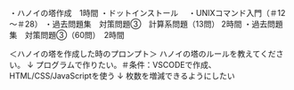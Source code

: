 ・ハノイの塔作成　1時間
・ドットインストール
　・UNIXコマンド入門（＃12～＃28）
・過去問題集　対策問題➂　計算系問題（13問） 2時間 
・過去問題集　対策問題➂（60問）　2時間


＜ハノイの塔を作成した時のプロンプト＞
ハノイの塔のルールを教えてください。
↓
プログラムで作りたい。＃条件：VSCODEで作成、HTML/CSS/JavaScriptを使う
↓
枚数を増減できるようにしたい
